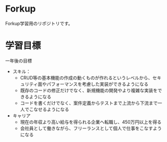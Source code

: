 # Forkup
Forkup学習用のリポジトリです。

 # 学習目標

一年後の目標
- スキル：
  - CRUD等の基本機能の作成の動くものが作れるというレベルから、セキュリティ面やパフォーマンスを考慮した実装ができるようになる
  - 既存のコードの修正だけでなく、新規機能の開発やより複雑な実装をできるようになる
  - コードを書くだけでなく、案件定義からテストまで上流から下流まで一人でこなせるようになる 
- キャリア
  - 現在の年収より高い給与を得られる企業へ転職し、450万円以上を得る
  - 会社員として働きながら、フリーランスとして個人で仕事をこなすようになる
